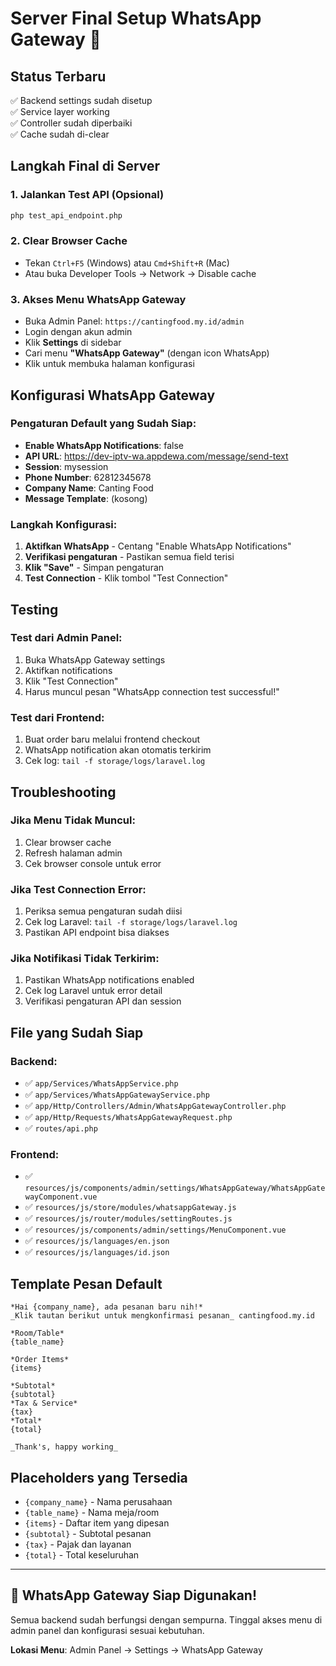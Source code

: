 # Server Final Setup WhatsApp Gateway 🚀

## Status Terbaru
✅ Backend settings sudah disetup  
✅ Service layer working  
✅ Controller sudah diperbaiki  
✅ Cache sudah di-clear  

## Langkah Final di Server

### 1. Jalankan Test API (Opsional)
```bash
php test_api_endpoint.php
```

### 2. Clear Browser Cache
- Tekan `Ctrl+F5` (Windows) atau `Cmd+Shift+R` (Mac)
- Atau buka Developer Tools → Network → Disable cache

### 3. Akses Menu WhatsApp Gateway
- Buka Admin Panel: `https://cantingfood.my.id/admin`
- Login dengan akun admin
- Klik **Settings** di sidebar
- Cari menu **"WhatsApp Gateway"** (dengan icon WhatsApp)
- Klik untuk membuka halaman konfigurasi

## Konfigurasi WhatsApp Gateway

### Pengaturan Default yang Sudah Siap:
- **Enable WhatsApp Notifications**: false
- **API URL**: https://dev-iptv-wa.appdewa.com/message/send-text
- **Session**: mysession
- **Phone Number**: 62812345678
- **Company Name**: Canting Food
- **Message Template**: (kosong)

### Langkah Konfigurasi:
1. **Aktifkan WhatsApp** - Centang "Enable WhatsApp Notifications"
2. **Verifikasi pengaturan** - Pastikan semua field terisi
3. **Klik "Save"** - Simpan pengaturan
4. **Test Connection** - Klik tombol "Test Connection"

## Testing

### Test dari Admin Panel:
1. Buka WhatsApp Gateway settings
2. Aktifkan notifications
3. Klik "Test Connection"
4. Harus muncul pesan "WhatsApp connection test successful!"

### Test dari Frontend:
1. Buat order baru melalui frontend checkout
2. WhatsApp notification akan otomatis terkirim
3. Cek log: `tail -f storage/logs/laravel.log`

## Troubleshooting

### Jika Menu Tidak Muncul:
1. Clear browser cache
2. Refresh halaman admin
3. Cek browser console untuk error

### Jika Test Connection Error:
1. Periksa semua pengaturan sudah diisi
2. Cek log Laravel: `tail -f storage/logs/laravel.log`
3. Pastikan API endpoint bisa diakses

### Jika Notifikasi Tidak Terkirim:
1. Pastikan WhatsApp notifications enabled
2. Cek log Laravel untuk error detail
3. Verifikasi pengaturan API dan session

## File yang Sudah Siap

### Backend:
- ✅ `app/Services/WhatsAppService.php`
- ✅ `app/Services/WhatsAppGatewayService.php`
- ✅ `app/Http/Controllers/Admin/WhatsAppGatewayController.php`
- ✅ `app/Http/Requests/WhatsAppGatewayRequest.php`
- ✅ `routes/api.php`

### Frontend:
- ✅ `resources/js/components/admin/settings/WhatsAppGateway/WhatsAppGatewayComponent.vue`
- ✅ `resources/js/store/modules/whatsappGateway.js`
- ✅ `resources/js/router/modules/settingRoutes.js`
- ✅ `resources/js/components/admin/settings/MenuComponent.vue`
- ✅ `resources/js/languages/en.json`
- ✅ `resources/js/languages/id.json`

## Template Pesan Default

```
*Hai {company_name}, ada pesanan baru nih!*
_Klik tautan berikut untuk mengkonfirmasi pesanan_ cantingfood.my.id

*Room/Table*
{table_name}

*Order Items*
{items}

*Subtotal*
{subtotal}
*Tax & Service*
{tax}
*Total*
{total}

_Thank's, happy working_
```

## Placeholders yang Tersedia
- `{company_name}` - Nama perusahaan
- `{table_name}` - Nama meja/room
- `{items}` - Daftar item yang dipesan
- `{subtotal}` - Subtotal pesanan
- `{tax}` - Pajak dan layanan
- `{total}` - Total keseluruhan

---

## 🎯 **WhatsApp Gateway Siap Digunakan!**

Semua backend sudah berfungsi dengan sempurna. Tinggal akses menu di admin panel dan konfigurasi sesuai kebutuhan.

**Lokasi Menu**: Admin Panel → Settings → WhatsApp Gateway
